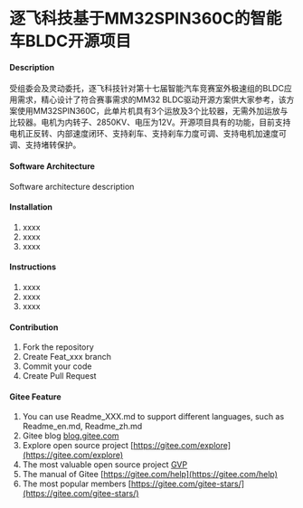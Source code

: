 # 逐飞科技基于MM32SPIN360C的智能车BLDC开源项目

#### Description
受组委会及灵动委托，逐飞科技针对第十七届智能汽车竞赛室外极速组的BLDC应用需求，精心设计了符合赛事需求的MM32 BLDC驱动开源方案供大家参考，该方案使用MM32SPIN360C，此单片机具有3个运放及3个比较器，无需外加运放与比较器。电机为内转子、2850KV、电压为12V。开源项目具有的功能，目前支持电机正反转、内部速度闭环、支持刹车、支持刹车力度可调、支持电机加速度可调、支持堵转保护。

#### Software Architecture
Software architecture description

#### Installation

1.  xxxx
2.  xxxx
3.  xxxx

#### Instructions

1.  xxxx
2.  xxxx
3.  xxxx

#### Contribution

1.  Fork the repository
2.  Create Feat_xxx branch
3.  Commit your code
4.  Create Pull Request


#### Gitee Feature

1.  You can use Readme\_XXX.md to support different languages, such as Readme\_en.md, Readme\_zh.md
2.  Gitee blog [blog.gitee.com](https://blog.gitee.com)
3.  Explore open source project [https://gitee.com/explore](https://gitee.com/explore)
4.  The most valuable open source project [GVP](https://gitee.com/gvp)
5.  The manual of Gitee [https://gitee.com/help](https://gitee.com/help)
6.  The most popular members  [https://gitee.com/gitee-stars/](https://gitee.com/gitee-stars/)

